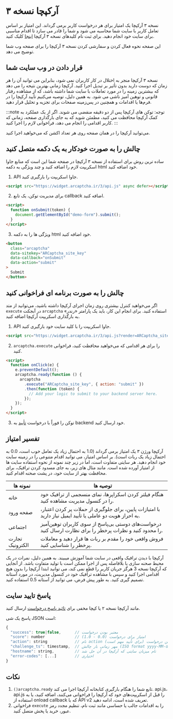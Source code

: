 
# آرکپچا نسخه ۳

نسخه ۳ آرکپچا یک امتیاز برای هر درخواست کاربر برمی گرداند. این امتیاز بر اساس تعامل کاربر با سایت شما محاسبه می شود و شما را قادر می سازد تا اقدام مناسبی برای سایت خود انجام دهید. برای ثبت نام  کلیدهای نسخه ۳ آرکپچا  [اینجا](https://arcaptcha.co/) کلیک کنید.

این صفحه نحوه فعال کردن و سفارشی کردن نسخه ۳ آرکپچا را برای صفحه وب شما توضیح می دهد.

## قرار دادن در وب سایت شما

نسخه ۳ آرکپچا منجر به اختلال در کار کاربران نمی شود، بنابراین می توانید آن را هر زمان که دوست دارید بدون تأثیر بر تبدیل اجرا کنید. آرکپچا زمانی بهترین نتیحه را می دهد که بیشترین زمینه را در مورد تعاملات با سایت شما داشته باشد، که از مشاهده رفتار قانونی و توهین آمیز ناشی می شود. به همین دلیل، توصیه می‌کنیم تأیید آرکپچا را در فرم‌ها یا اقدامات و همچنین در پس‌زمینه صفحات برای تجزیه و تحلیل قرار دهید.

:::note
توجه: توکن های آرکپچا پس از دو دقیقه منقضی می شوند. اگر از یک عملکرد به کمک آرکپچا محافظت می کنید، مطمئن شوید که به جای بارگذاری صفحه، زمانی که کاربر اقدامی را انجام می دهد، فراخوانی لازم را اجرا کنید.
:::

می‌توانید آرکپچا را در همان صفحه روی هر تعداد اکشن که می‌خواهید اجرا کنید.

## چالش را به صورت خودکار به یک دکمه متصل کنید

ساده ترین روش برای استفاده از نسخه ۳ آرکپچا در صفحه شما این است که منابع جاوا اسکریپت لازم را اضافه کنید و چند ویژگی به دکمه html خود اضافه کنید.

1. API جاوا اسکریپت را بارگیری کنید.
```html
<script src="https://widget.arcaptcha.ir/3/api.js" async defer></script>
```

2. برای مدیریت توکن، یک تابع callback اضافه کنید.
```html
<script>
  function onSubmit(token) {
    document.getElementById("demo-form").submit();
  }
</script>
```

3. ویژگی ها را به دکمه html خود اضافه کنید.
```html
<button
  class="arcaptcha"
  data-sitekey="ARCaptcha_site_key"
  data-callback="onSubmit"
  data-action="submit"
>
  Submit
</button>
```

## چالش را به صورت برنامه ای فراخوانی کنید

اگر می‌خواهید کنترل بیشتری روی زمان اجرای آرکپچا داشته باشید، می‌توانید از متد `execute` در آبجکت `arcaptcha` استفاده کنید. برای انجام این کار، باید یک پارامتر «رندر» به بارگذاری اسکریپت آرکپچا اضافه کنید.

1. API جاوا اسکریپت را با کلید سایت خود بارگیری کنید.

```html
<script src="https://widget.arcaptcha.ir/3/api.js?render=ARCaptcha_site_key"></script>
```

2. `arcaptcha.execute` را برای هر اقدامی که می‌خواهید محافظت کنید، فراخوانی کنید.

```html
<script>
  function onClick(e) {
    e.preventDefault();
    arcaptcha.ready(function () {
      arcaptcha
        .execute("ARCaptcha_site_key", { action: "submit" })
        .then(function (token) {
          // Add your logic to submit to your backend server here.
        });
    });
  }
</script>
```
3. توکن را فوراً با درخواست [تأیید](/verify) به backend خود ارسال کنید.

## تفسیر امتیاز

آرکپچا ورژن ۳ یک امتیاز برمی گرداند (1.0 به احتمال زیاد یک تعامل خوب است، 0.0 به احتمال زیاد یک ربات است). بر اساس امتیاز، می توانید اقدام متنوعی را در زمینه سایت خود انجام دهید. هر سایتی متفاوت است، اما در زیر چند نمونه از نحوه استفاده سایت ها از امتیاز آورده شده است. مانند مثال های زیر، به جای مسدود کردن ترافیک، برای محافظت بهتر از سایت خود، در پشت صحنه اقدام کنید.


| نمونه ها  | توصیه ها                                                                                                |
| ---------- | -------------------------------------------------------------------------------------------------------------- |
| خانه   | هنگام فیلتر کردن اسکراپرها، نمای منسجمی از ترافیک خود را در کنسول مدیریت مشاهده کنید.                             |
| صفحه ورود      | با امتیازات پایین، برای جلوگیری از حملات پر کردن اعتبار، به احراز هویت دو عاملی یا تأیید ایمیل نیاز دارید. |
| اجتماعی     | درخواست‌های دوستی بی‌پاسخ از سوی کاربران توهین‌آمیز را محدود کنید و نظرات پرخطر را برای نظارت ارسال کنید.                     |
| تجارت الکترونیک | فروش واقعی خود را مقدم بر ربات ها قرار دهید و معاملات پرخطر را شناسایی کنید.|


آرکپچا با دیدن ترافیک واقعی در سایت شما آموزش میبیند. به همین دلیل، نمرات در یک محیط صحنه سازی یا بلافاصله پس از اجرا ممکن است با تولید متفاوت باشد. از آنجایی که آرکپچا نسخه 3 هرگز جریان کاربر را قطع نمی کند، می توانید ابتدا آرکپچا را بدون هیچ اقدامی اجرا کنید و سپس با مشاهده ترافیک خود در کنسول مدیریت، در مورد آستانه تصمیم گیری کنید. به طور پیش فرض، می توانید از آستانه 0.5 استفاده کنید.

## پاسخ تایید سایت

مانند آرکپچا نسخه ۲ یا کپچا مخفی برای  [تائید پاسخ درخواست](/verify) ارسال کنید.

پاسخ یک شی JSON است:

```js
{
  "success": true|false,      // معتبر بودن درخواست
  "score": number             // امتیاز برای درخواست (0.0 - 1.0)
  "action": string            // نام action برای این درخواست (برای تأیید مهم است)
  "challenge_ts": timestamp,  // مهر زمانی بار چالش (ISO format yyyy-MM-dd'T'HH:mm:ssZZ)
  "hostname": string,         // نام میزبان سایتی که آرکپچا در آن حل شد
  "error-codes": [...]        // اختیاری
}

```

## نکات

1. `()arcaptcha.ready` تابع شما را هنگام بارگیری کتابخانه آرکپچا اجرا می کند. api.js، api.js را قبل از اسکریپت‌های خود که آرکپچا را فراخوانی می‌کنند، اضافه کنید، یا به استفاده از onload callback که با API v2 تعریف شده است، ادامه دهید.
2. فراخوانی `execute` را به اقدامات جالب یا حساسی مانند ثبت نام، تنظیم مجدد رمز عبور، خرید یا پخش متصل کنید.
